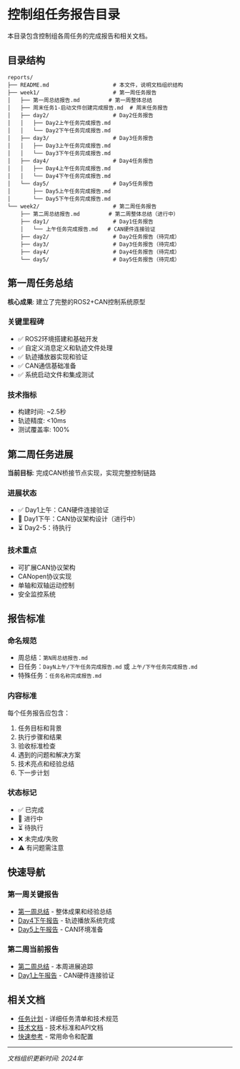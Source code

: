 # 控制组任务报告目录

本目录包含控制组各周任务的完成报告和相关文档。

## 目录结构

```
reports/
├── README.md                    # 本文件，说明文档组织结构
├── week1/                       # 第一周任务报告
│   ├── 第一周总结报告.md         # 第一周整体总结
│   ├── 周末任务1-启动文件创建完成报告.md  # 周末任务报告
│   ├── day2/                    # Day2任务报告
│   │   ├── Day2上午任务完成报告.md
│   │   └── Day2下午任务完成报告.md
│   ├── day3/                    # Day3任务报告
│   │   ├── Day3上午任务完成报告.md
│   │   └── Day3下午任务完成报告.md
│   ├── day4/                    # Day4任务报告
│   │   ├── Day4上午任务完成报告.md
│   │   └── Day4下午任务完成报告.md
│   └── day5/                    # Day5任务报告
│       ├── Day5上午任务完成报告.md
│       └── Day5下午任务完成报告.md
└── week2/                       # 第二周任务报告
    ├── 第二周总结报告.md         # 第二周整体总结（进行中）
    ├── day1/                    # Day1任务报告
    │   └── 上午任务完成报告.md   # CAN硬件连接验证
    ├── day2/                    # Day2任务报告（待完成）
    ├── day3/                    # Day3任务报告（待完成）
    ├── day4/                    # Day4任务报告（待完成）
    └── day5/                    # Day5任务报告（待完成）
```

## 第一周任务总结

**核心成果**: 建立了完整的ROS2+CAN控制系统原型

### 关键里程碑
- ✅ ROS2环境搭建和基础开发
- ✅ 自定义消息定义和轨迹文件处理  
- ✅ 轨迹播放器实现和验证
- ✅ CAN通信基础准备
- ✅ 系统启动文件和集成测试

### 技术指标
- 构建时间: ~2.5秒
- 轨迹精度: <10ms
- 测试覆盖率: 100%

## 第二周任务进展

**当前目标**: 完成CAN桥接节点实现，实现完整控制链路

### 进展状态
- ✅ Day1上午：CAN硬件连接验证
- 🚧 Day1下午：CAN协议架构设计（进行中）
- ⏳ Day2-5：待执行

### 技术重点
- 可扩展CAN协议架构
- CANopen协议实现
- 单轴和双轴运动控制
- 安全监控系统

## 报告标准

### 命名规范
- 周总结：`第N周总结报告.md`
- 日任务：`DayN上午/下午任务完成报告.md` 或 `上午/下午任务完成报告.md`
- 特殊任务：`任务名称完成报告.md`

### 内容标准
每个任务报告应包含：
1. 任务目标和背景
2. 执行步骤和结果
3. 验收标准检查
4. 遇到的问题和解决方案
5. 技术亮点和经验总结
6. 下一步计划

### 状态标记
- ✅ 已完成
- 🚧 进行中  
- ⏳ 待执行
- ❌ 未完成/失败
- ⚠️ 有问题需注意

## 快速导航

### 第一周关键报告
- [第一周总结](week1/第一周总结报告.md) - 整体成果和经验总结
- [Day4下午报告](week1/day4/Day4下午任务完成报告.md) - 轨迹播放系统完成
- [Day5上午报告](week1/day5/Day5上午任务完成报告.md) - CAN环境准备

### 第二周当前报告  
- [第二周总结](week2/第二周总结报告.md) - 本周进展追踪
- [Day1上午报告](week2/day1/上午任务完成报告.md) - CAN硬件连接验证

## 相关文档

- [任务计划](../plans/) - 详细任务清单和技术规范
- [技术文档](../technical-specs/) - 技术标准和API文档
- [快速参考](../quick-reference/) - 常用命令和配置

---
*文档组织更新时间: 2024年* 